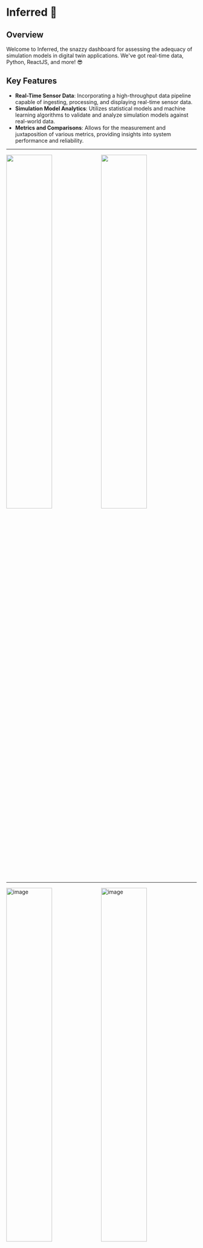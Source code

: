 # Inferred 🚀

## Overview
Welcome to Inferred, the snazzy dashboard for assessing the adequacy of simulation models in digital twin applications. We've got real-time data, Python, ReactJS, and more! 😎

## Key Features

- **Real-Time Sensor Data**: Incorporating a high-throughput data pipeline capable of ingesting, processing, and displaying real-time sensor data.
- **Simulation Model Analytics**: Utilizes statistical models and machine learning algorithms to validate and analyze simulation models against real-world data.
- **Metrics and Comparisons**: Allows for the measurement and juxtaposition of various metrics, providing insights into system performance and reliability.

---

<p float="left">
  <img src="https://github.com/Raff-dev/inferred/assets/56380303/92432d3f-9b31-4a16-9e0a-43d94884f845" width="49%" />
  <img src="https://github.com/Raff-dev/inferred/assets/56380303/87410904-b1cb-41d3-a175-3f40fc4fc014" width="49%" />
</p>

---

<p float="left">
<img  width="49%" alt="image" src="https://github.com/Raff-dev/inferred/assets/56380303/54edcaab-8f7d-463c-a8d8-3a67cc167b59">
<img width="49%" alt="image" src="https://github.com/Raff-dev/inferred/assets/56380303/fcc64148-f9c7-429b-ad7c-dae7fc17bb2d">
</p>

---

## Tech Stack 🛠️
- Backend: [Django](https://www.djangoproject.com/)
- Frontend: [ReactJS](https://reactjs.org/)
- Database: [PostgreSQL](https://www.postgresql.org/)
- Caching: [Redis](https://redis.io/)
- Message Broker: [Celery with Redis](https://docs.celeryproject.org/en/stable/getting-started/brokers/redis.html)
- Containerization: [Docker](https://www.docker.com/)
- Package Management: [Poetry](https://python-poetry.org/)
- Code Quality: [Pre-commit](https://pre-commit.com/)

## System Architecture

### Backend
Utilizes a Django-based RESTful API in conjunction with Celery for asynchronous task management. This ensures a scalable and extensible backend system capable of handling high volumes of data.

### Frontend
Leverages the capabilities of ReactJS to provide an intuitive and responsive user interface.

### Mock
Includes mock services that emulate various subsystems, facilitating a controlled environment for testing and development.

### Task Management
Employs `Invoke` for task automation, orchestrating complex multi-container operations with simple commands.

### Container Orchestration
Uses a Docker Compose YAML file to handle container orchestration, streamlining the deployment and scaling processes.

## Pre-requisites 📋

Must-haves for a smooth ride:
- 🐳 Docker [install](https://docs.docker.com/engine/install/)

- 🐳 Docker Compose [install](https://docs.docker.com/compose/install/)

- 🐍 Python ^3.10 [install](https://www.python.org/downloads/)

- 📚 Poetry [install](https://python-poetry.org/docs/)

Download them unless you enjoy error messages. 😉

## Quick Setup - How to get it running quickly 🚀
```bash
# Fetch all the Python dependencies
cd backend && poetry install --only run

# Spawn virtual environment shell
poetry shell

# Build docker images
inv build

# Flush the database, run migrations, create a superuser, load fixtures.
inv reset
```

## Development Setup - Additional steps 🛠️
```bash
cd backend && poetry install --with dev

# Install pre-commit hooks
pre-commit install

# Run pre-commit hooks on all files
pre-commit run --all-files
```

## Invoke Usage 📖  📦
```bash
# Start the containers
inv up

# Stop the containers. -v removes volumes
inv down [-v]

# Check logs
inv logs {container_name}

# Open bash
inv bash {container_name}

# Run django migrations
inv migrate [--rm] [--migrate]

# Restart a container
inv restart {container_name}
```



## License 📝
MIT License. See [LICENSE](LICENSE) for more information.


